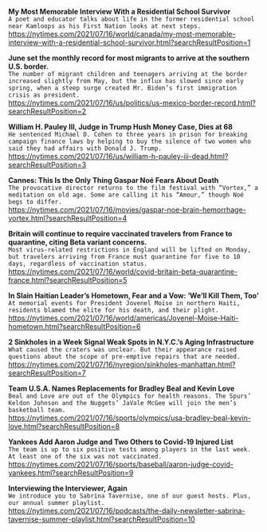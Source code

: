 **My Most Memorable Interview With a Residential School Survivor**\
`A poet and educator talks about life in the former residential school near Kamloops as his First Nation looks at next steps.`\
https://nytimes.com/2021/07/16/world/canada/my-most-memorable-interview-with-a-residential-school-survivor.html?searchResultPosition=1

**June set the monthly record for most migrants to arrive at the southern U.S. border.**\
`The number of migrant children and teenagers arriving at the border increased slightly from May, but the influx has slowed since early spring, when a steep surge created Mr. Biden’s first immigration crisis as president.`\
https://nytimes.com/2021/07/16/us/politics/us-mexico-border-record.html?searchResultPosition=2

**William H. Pauley III, Judge in Trump Hush Money Case, Dies at 68**\
`He sentenced Michael D. Cohen to three years in prison for breaking campaign finance laws by helping to buy the silence of two women who said they had affairs with Donald J. Trump.`\
https://nytimes.com/2021/07/16/us/william-h-pauley-iii-dead.html?searchResultPosition=3

**Cannes: This Is the Only Thing Gaspar Noé Fears About Death**\
`The provocative director returns to the film festival with “Vortex,” a meditation on old age. Some are calling it his “Amour,” though Noé begs to differ.`\
https://nytimes.com/2021/07/16/movies/gaspar-noe-brain-hemorrhage-vortex.html?searchResultPosition=4

**Britain will continue to require vaccinated travelers from France to quarantine, citing Beta variant concerns.**\
`Most virus-related restrictions in England will be lifted on Monday, but travelers arriving from France must quarantine for five to 10 days, regardless of vaccination status.`\
https://nytimes.com/2021/07/16/world/covid-britain-beta-quarantine-france.html?searchResultPosition=5

**In Slain Haitian Leader’s Hometown, Fear and a Vow: ‘We’ll Kill Them, Too’**\
`At memorial events for President Jovenel Moïse in northern Haiti, residents blamed the elite for his death, and their plight.`\
https://nytimes.com/2021/07/16/world/americas/Jovenel-Moise-Haiti-hometown.html?searchResultPosition=6

**2 Sinkholes in a Week Signal Weak Spots in N.Y.C.’s Aging Infrastructure**\
`What caused the craters was unclear. But their appearance raised questions about the scope of pre-emptive repairs that are needed.`\
https://nytimes.com/2021/07/16/nyregion/sinkholes-manhattan.html?searchResultPosition=7

**Team U.S.A. Names Replacements for Bradley Beal and Kevin Love**\
`Beal and Love are out of the Olympics for health reasons. The Spurs’ Keldon Johnson and the Nuggets’ JaVale McGee will join the men’s basketball team.`\
https://nytimes.com/2021/07/16/sports/olympics/usa-bradley-beal-kevin-love.html?searchResultPosition=8

**Yankees Add Aaron Judge and Two Others to Covid-19 Injured List**\
`The team is up to six positive tests among players in the last week. At least one of the six was not vaccinated.`\
https://nytimes.com/2021/07/16/sports/baseball/aaron-judge-covid-yankees.html?searchResultPosition=9

**Interviewing the Interviewer, Again**\
`We introduce you to Sabrina Tavernise, one of our guest hosts. Plus, our annual summer playlist.`\
https://nytimes.com/2021/07/16/podcasts/the-daily-newsletter-sabrina-tavernise-summer-playlist.html?searchResultPosition=10

